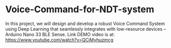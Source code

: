 # Voice-Command-for-NDT-system
In this project, we will design and develop a robust Voice Command System using Deep Learning that seamlessly integrates with low-resource devices – Arduino Nano 33 BLE Sense.
Link DEMO video is at: https://www.youtube.com/watch?v=QCjMyhuzmcg
